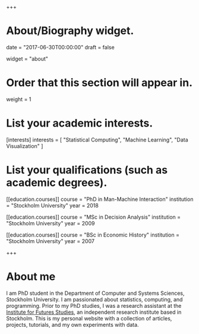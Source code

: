 +++
# About/Biography widget.

date = "2017-06-30T00:00:00"
draft = false

widget = "about"

# Order that this section will appear in.
weight = 1

# List your academic interests.
[interests]
  interests = [
    "Statistical Computing",
    "Machine Learning",
    "Data Visualization"
  ]

# List your qualifications (such as academic degrees).
[[education.courses]]
  course = "PhD in Man-Machine Interaction"
  institution = "Stockholm University"
  year = 2018

[[education.courses]]
  course = "MSc in Decision Analysis"
  institution = "Stockholm University"
  year = 2009

[[education.courses]]
  course = "BSc in Economic History"
  institution = "Stockholm University"
  year = 2007
 
+++

# About me

I am PhD student in the Department of Computer and Systems Sciences, Stockholm University. I am passionated about statistics, computing, and programming. Prior to my PhD studies, I was a research assistant at the [Institute for Futures Studies](http://www.iffs.se/en/), an independent research institute based in Stockholm. This is my personal website with a collection of articles, projects, tutorials, and my own experiments with data. 
